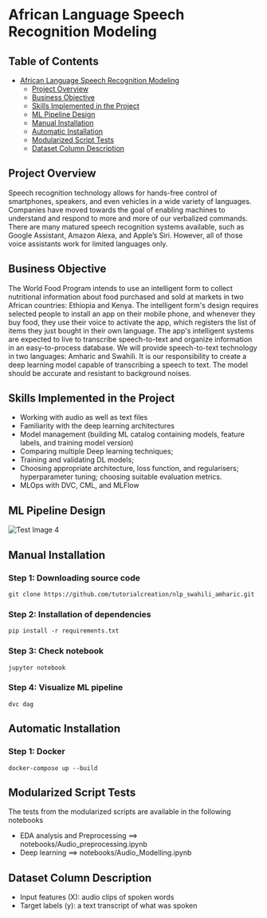 # African Language Speech Recognition Modeling 
## Table of Contents
- [African Language Speech Recognition Modeling](#African-Language-Speech-Recognition-Modeling)
  - [Project Overview](#project-overview)
  - [Business Objective](#business-objective)
  - [Skills Implemented in the Project](#skills-implemented-in-the-project)
  - [ML Pipeline Design](#ML-pipeline-design)
  - [Manual Installation](#manual-installation)
  - [Automatic Installation](#automatic-installation)
  - [Modularized Script Tests](#modularized-script-tests)
  - [Dataset Column Description](#dataset-column-description)

## Project Overview
Speech recognition technology allows for hands-free control of smartphones, speakers, and even vehicles in a wide variety of languages. Companies have moved towards the goal of enabling machines to understand and respond to more and more of our verbalized commands. There are many matured speech recognition systems available, such as Google Assistant, Amazon Alexa, and Apple’s Siri. However, all of those voice assistants work for limited languages only. 


## Business Objective
The World Food Program intends to use an intelligent form to collect nutritional information about food purchased and sold at markets in two African countries: Ethiopia and Kenya. The intelligent form's design requires selected people to install an app on their mobile phone, and whenever they buy food, they use their voice to activate the app, which registers the list of items they just bought in their own language. The app's intelligent systems are expected to live to transcribe speech-to-text and organize information in an easy-to-process database.
We will provide speech-to-text technology in two languages: Amharic and Swahili. It is our responsibility to create a deep learning model capable of transcribing a speech to text. The model should be accurate and resistant to background noises. 

## Skills Implemented in the Project
* Working with audio as well as text files
* Familiarity with the deep learning architectures
* Model management (building ML catalog containing models, feature labels, and training model version)
* Comparing multiple Deep learning techniques; 
* Training and validating DL models; 
* Choosing appropriate architecture, loss function, and regularisers; hyperparameter tuning; choosing suitable evaluation metrics. 
* MLOps  with DVC, CML, and MLFlow

## ML Pipeline Design
![Test Image 4](https://miro.medium.com/max/1400/1*rBUXN2u1Yh-9pxKzUGjmMg.png)

## Manual Installation
### Step 1: Downloading source code
```
git clone https://github.com/tutorialcreation/nlp_swahili_amharic.git
```
### Step 2: Installation of dependencies
```
pip install -r requirements.txt
```
### Step 3: Check notebook
```
jupyter notebook
```
### Step 4: Visualize ML pipeline
```
dvc dag
```

## Automatic Installation
### Step 1: Docker
```
docker-compose up --build
```

## Modularized Script Tests
The tests from the modularized scripts are available in the following notebooks
* EDA analysis and Preprocessing ==> notebooks/Audio_preprocessing.ipynb
* Deep learning ==> notebooks/Audio_Modelling.ipynb

## Dataset Column Description
* Input features (X): audio clips of spoken words
* Target labels (y): a text transcript of what was spoken
